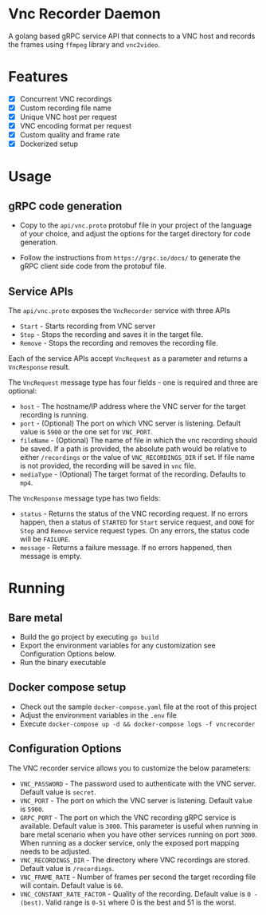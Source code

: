 # Vnc Recorder Daemon

A golang based gRPC service API that connects to a VNC host and records the frames using
`ffmpeg` library and `vnc2video`.

# Features

- [x] Concurrent VNC recordings
- [x] Custom recording file name
- [x] Unique VNC host per request
- [x] VNC encoding format per request
- [x] Custom quality and frame rate  
- [x] Dockerized setup

# Usage

## gRPC code generation

* Copy to the `api/vnc.proto` protobuf file in your project of the language of your choice, and adjust
  the options for the target directory for code generation.
  
* Follow the instructions from `https://grpc.io/docs/` to generate the gRPC client side code from the
  protobuf file.
  
## Service APIs

The `api/vnc.proto` exposes the `VncRecorder` service with three APIs
* `Start` - Starts recording from VNC server
* `Stop` - Stops the recording and saves it in the target file.
* `Remove` - Stops the recording and removes the recording file.

Each of the service APIs accept `VncRequest` as a parameter and returns a `VncResponse` result.

The `VncRequest` message type has four fields - one is required and three are optional:
* `host` - The hostname/IP address where the VNC server for the target recording is running.
* `port` - (Optional) The port on which VNC server is listening. Default value is `5900` or the one set for `VNC_PORT`.
* `fileName` - (Optional) The name of file in which the vnc recording should be saved. If a path is provided, the absolute path would be relative to either `/recordings` or the value of `VNC_RECORDINGS_DIR` if set.
                If file name is not provided, the recording will be saved in `vnc` file.
* `mediaType` - (Optional) The target format of the recording. Defaults to `mp4`.

The `VncResponse` message type has two fields:
* `status` - Returns the status of the VNC recording request. If no errors happen, then a status of `STARTED` for `Start` service request, and `DONE` for `Stop` and `Remove` service request types. On any errors, the status code will be `FAILURE`.
* `message` - Returns a failure message. If no errors happened, then message is empty.

# Running

## Bare metal

* Build the go project by executing `go build`
* Export the environment variables for any customization see Configuration Options below.
* Run the binary executable

## Docker compose setup

* Check out the sample `docker-compose.yaml` file at the root of this project
* Adjust the environment variables in the `.env` file 
* Execute `docker-compose up -d && docker-compose logs -f vncrecorder`

## Configuration Options

The VNC recorder service allows you to customize the below parameters:

* `VNC_PASSWORD` - The password used to authenticate with the VNC server. Default value is `secret`.
* `VNC_PORT` - The port on which the VNC server is listening. Default value is `5900`.
* `GRPC_PORT` - The port on which the VNC recording gRPC service is available. Default value is `3000`. This parameter is useful when
                running in bare metal scenario when you have other services running on port `3000`. When running
                as a docker service, only the exposed port mapping needs to be adjusted.
* `VNC_RECORDINGS_DIR` - The directory where VNC recordings are stored. Default value is `/recordings`. 
* `VNC_FRAME_RATE` -  Number of frames per second the target recording file will contain. Default value is `60`.
* `VNC_CONSTANT_RATE_FACTOR` - Quality of the recording. Default value is `0 - (best)`. Valid range is `0-51` where 0 is the best and 51 is the worst.

